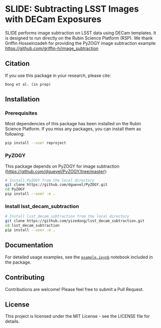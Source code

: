 # SLIDE: Subtracting LSST Images with DECam Exposures

SLIDE performs image subtraction on LSST data using DECam templates. It is designed to run directly on the Rubin Science Platform (RSP).
We thank Griffin Hosseinzadeh for providing the PyZOGY image subtraction example: https://github.com/griffin-h/image_subtraction

## Citation

If you use this package in your research, please cite:

```
Dong et al. (in prep)
```

## Installation

### Prerequisites

Most dependencies of this package has been installed on the Rubin Science Platform. If you miss any packages, you can install them as following:

```bash
pip install --user reproject
```

### PyZOGY

This package depends on PyZOGY for image subtraction (https://github.com/dguevel/PyZOGY/tree/master):

```bash
# Install PyZOGY from the local directory
git clone https://github.com/dguevel/PyZOGY.git
cd PyZOGY
pip install --user -e .
```

### Install lsst_decam_subtraction

```bash
# Install lsst_decam_subtraction from the local directory
git clone https://github.com/yizedong/lsst_decam_subtraction.git
cd lsst_decam_subtraction
pip install --user -e .
```

## Documentation

For detailed usage examples, see the [`example.ipynb`](example.ipynb) notebook included in the package.

## Contributing

Contributions are welcome! Please feel free to submit a Pull Request.

## License

This project is licensed under the MIT License - see the LICENSE file for details.
